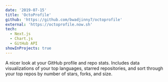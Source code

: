 ```yaml
---
date: '2019-07-15'
title: 'OctoProfile'
github: 'https://github.com/bwadjinny7/octoprofile'
external: 'https://octoprofile.now.sh'
tech:
  - Next.js
  - Chart.js
  - GitHub API
showInProjects: true
---
```


A nicer look at your GitHub profile and repo stats. Includes data visualizations of your top languages, starred repositories, and sort through your top repos by number of stars, forks, and size.
